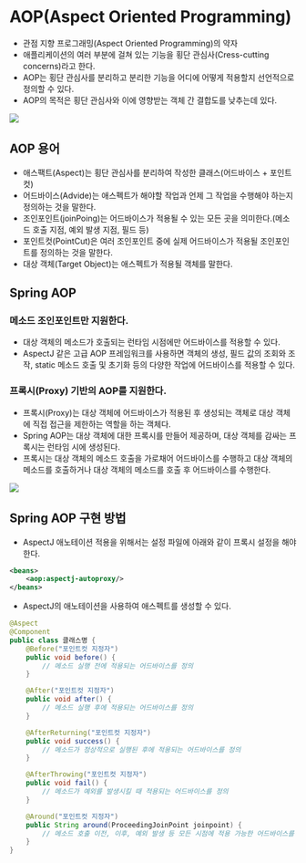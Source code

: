 # AOP(Aspect Oriented Programming)

- 관점 지향 프로그래밍(Aspect Oriented Programming)의 약자
- 애플리케이션의 여러 부분에 걸쳐 있는 기능을 횡단 관심사(Cress-cutting concerns)라고 한다.
- AOP는 횡단 관심사를 분리하고 분리한 기능을 어디에 어떻게 적용할지 선언적으로 정의할 수 있다.
- AOP의 목적은 횡단 관심사와 이에 영향받는 객체 간 결합도를 낮추는데 있다.
<img src="https://user-images.githubusercontent.com/26870393/182381535-d93c41eb-ab56-4d1f-bb24-df4732cb50a2.png">

## AOP 용어

- 애스팩트(Aspect)는 횡단 관심사를 분리하여 작성한 클래스(어드바이스 + 포인트컷)
- 어드바이스(Advide)는 애스펙트가 해야할 작업과 언제 그 작업을 수행해야 하는지 정의하는 것을 말한다.
- 조인포인트(joinPoing)는 어드바이스가 적용될 수 있는 모든 곳을 의미한다.(메소드 호출 지점, 예외 발생 지점, 필드 등)
- 포인트컷(PointCut)은 여러 조인포인트 중에 실제 어드바이스가 적용될 조인포인트를 정의하는 것을 말한다.
- 대상 객체(Target Object)는 애스펙트가 적용될 객체를 말한다.

## Spring AOP

### 메소드 조인포인트만 지원한다.

- 대상 객체의 메소드가 호출되는 런타임 시점에만 어드바이스를 적용할 수 있다.
- AspectJ 같은 고급 AOP 프레임워크를 사용하면 객체의 생성, 필드 값의 조회와 조작, static 메소드 호출 및 초기화 등의 다양한 작업에 어드바이스를 적용할 수 있다.

### 프록시(Proxy) 기반의 AOP를 지원한다.

- 프록시(Proxy)는 대상 객체에 어드바이스가 적용된 후 생성되는 객체로 대상 객체에 직접 접근을 제한하는 역할을 하는 객체다.
- Spring AOP는 대상 객체에 대한 프록시를 만들어 제공하며, 대상 객체를 감싸는 프록시는 런타임 시에 생성된다.
- 프록시는 대상 객체의 메소드 호출을 가로채어 어드바이스를 수행하고 대상 객체의 메소드를 호출하거나 대상 객체의 메소드를 호출 후 어드바이스를 수행한다.

<img src="https://user-images.githubusercontent.com/26870393/182384317-9e023b61-0ad4-4f19-9f19-3f84fd3bb77c.png">

## Spring AOP 구현 방법

- AspectJ 애노테이션 적용을 위해서는 설정 파일에 아래와 같이 프록시 설정을 해야한다.

```xml
<beans>
    <aop:aspectj-autoproxy/>
</beans>
```

- AspectJ의 애노테이션을 사용하여 애스펙트를 생성할 수 있다.

```java
@Aspect
@Component
public class 클래스명 {
    @Before("포인트컷 지정자")
    public void before() {
        // 메소드 실행 전에 적용되는 어드바이스를 정의
    }

    @After("포인트컷 지정자")
    public void after() {
        // 메소드 실행 후에 적용되는 어드바이스를 정의
    }

    @AfterReturning("포인트컷 지정자")
    public void success() {
        // 메소드가 정상적으로 실행된 후에 적용되는 어드바이스를 정의
    }

    @AfterThrowing("포인트컷 지정자")
    public void fail() {
        // 메소드가 예외를 발생시킬 때 적용되는 어드바이스를 정의
    }

    @Around("포인트컷 지정자")
    public String around(ProceedingJoinPoint joinpoint) {
        // 메소드 호출 이전, 이후, 예외 발생 등 모든 시점에 적용 가능한 어드바이스를 정의
    }
}
```